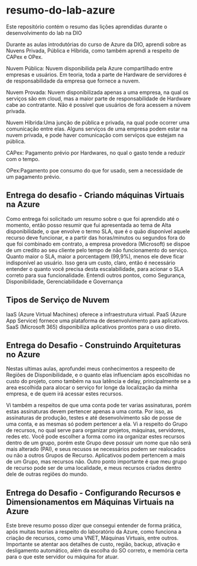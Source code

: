 # resumo-do-lab-azure
Este repositório contém o resumo das lições aprendidas durante o desenvolvimento do lab na DIO

Durante  as aulas introdutórias do curso de Azure da DIO, aprendi sobre as Nuvens Privada, Pública e Híbrida, como também aprendi a respeito de CAPex e OPex.

Nuvem Pública: Nuvem disponibilida pela Azure compartilhado entre empresas e usuários. Em teoria, toda a parte de Hardware de servidores é de responsabilidade da empresa que fornece a nuvem.

Nuvem Provada: Nuvem disponibilizada apenas a uma empresa, na qual os serviços são em cloud, mas a maior parte de responsabilidade de Hardware cabe ao contratante. Não é possível que usuários de fora acessem a núvem privada.

Nuvem Híbrida:Uma junção de pública e privada, na qual pode ocorrer uma comunicação entre elas. Alguns serviços de uma empresa podem estar na nuvem privada, e pode haver comunicação com serviços que estejam na pública.

CAPex: Pagamento prévio por Hardwares, no qual o gasto tende a reduzir com o tempo.

OPex:Pagamento poe consumo do que for usado, sem a necessidade de um pagamento prévio.

## Entrega do desafio - Criando máquinas Virtuais na Azure

Como entrega foi solicitado um resumo sobre o que foi aprendido até o momento, então posso resumir que fui apresentada ao tema de Alta disponibilidade, o que envolve o termo SLA, que é o quão disponível aquele recurso deve funcionar, e a partir das horas/minutos ou segundos fora do que foi combinado em contrato, a empresa provedora (Microsoft) se dispoe de um credito ao seu cliente pelo tempo de não funcionamento do serviço.
Quanto maior o SLA, maior a porcentagem (99,9%), menos ele deve ficar indisponível ao usuário. Isso gera um custo, claro, então é necessário entender o quanto você precisa desta escalabilidade, para acionar o SLA correto para sua funcionalidade.
Entendi outros pontos, como Segurança, Disponibilidade, Gerenciabilidade e Governança

## Tipos de Serviço de Nuvem

IaaS (Azure Virtual Machines) oferece a infraestrutura virtual.
PaaS (Azure App Service) fornece uma plataforma de desenvolvimento para aplicativos.
SaaS (Microsoft 365) disponibiliza aplicativos prontos para o uso direto.

## Entrega do Desafio - Construindo Arquiteturas no Azure

Nestas ultimas aulas, aprofundei meus conhecimentos a respeeito de Regiões de Disponibilidade, e o quanto elas influenciam após escolhidas no custo do projeto, como também na sua latência e delay, principalmente se a area escolhida para alocar o serviço for longe da localização da minha empresa, e de quem irá acessar estes recursos.

Vi também a respeitos de que uma conta pode ter varias assinaturas, porém estas assinaturas devem pertencer apenas a uma conta. Por isso, as assinaturas de produção, testes e até desenvolvimento são de posse de uma conta, e as mesmas só podem pertencer a ela. Vi a respeito do Grupo de recursos, no qual serve para organizar projetos, máquinas, servidores, redes etc. Você pode escolher a forma como ira organizar estes recursos dentro de um grupo, porém este Grupo deve possuir um nome que não será mais alterado (PAI), e seus recusos se necessários podem ser realocados ou não a outros Grupos de Recurso. Aplicativos podem pertencem a mais de um Grupo, mas recursos não. Outro ponto importante é que meu grupo de recurso pode ser de uma localidade, e meus recursos criados dentro dele de outras regiões do mundo.

## Entrega do Desafio - Configurando Recursos e Dimensionamentos em Máquinas Virtuais na Azure
Este breve resumo posso dizer que consegui entender de forma prática, após muitas teorias a respeito do laboratório da Azure, como funciona a criação de recursos, como uma VNET, Máquinas Virtuais, entre outros. Importante se atentar aos detalhes de custo, região, backup, ativação e desligamento automático, além da escolha do SO correto, e memória certa para o que este servidor ou máquina for atuar.
